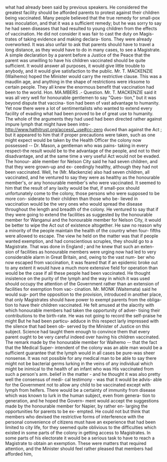 what had already been said by previous speakers. He considered the greatest facility should be afforded parents to protest against their children being vaccinated. Many people believed that the true remedy for small-pox was inoculation, and that it was a sufficient remedy; but he was sorry to say he had seen diseases that had resulted to young children from the effects of vaccination. He did not consider it was fair to cast the duty on Magis- trates of taking evidence and making declara- tions. They were already overworked. It was also unfair to ask that parents should have to travel a long distance, as they would have to do in many cases, to see a Magistrate. A simple declaration by a parent before a Justice of the Peace that the parent was unwilling to have his children vaccinated should be quite sufficient. It would answer all purposes, it would give little trouble to anybody, and it would give satisfaction to the public. Mr. T. MACKENZIE (Waihemo) hoped the Minister would carry the restrictive clause. This was a maudlin age, and anything in the shape of restrictions were irksome to certain people. They all knew the enormous benefit that vaccination had been to the world. Hon. MA.MBERS .- Question. Mr. T. MACKENZIE said it was all very well for honourable gentlemen to say "Ques- tion," but it was beyond dispute that vaccina- tion had been of vast advantage to humanity. Yet now there were a lot of sentimentalists who wanted to extend every facility of evading what had been proved to be of great use to humanity. The whole of the arguments they had used had been directed rather against impure lymph that might have been intro- http://www.hathitrust.org/access\_use#cc-zero duced than against the Act ; but it appeared to him that if proper precautions were taken, such as one might expect would be taken by the Health Officer the colony now possessed -- Dr. Mason, a gentleman who was pains- taking in every respect-the result would be to the advantage of the people, and not to their disadvantage, and at the same time a very useful Act would not be evaded. The honour- able member for Nelson City said he had seven children, and that they were grown-up and ex- ceedingly healthy, although they had not been vaccinated. Well, he (Mr. Mackenzie) also had seven children, all vaccinated, and he ventured to say they were as healthy as the honourable member's, or any honourable member's who were vaccinated. It seemed to him that the result of any laxity would be that, if small-pox should unfortunately come to the colony, those persons who were supposed to be more con- siderate to their children than those who be- lieved in vaccination would be the very ones who would spread the disease throughout the length and breadth of the colony. He ventured to say that if they were going to extend the facilities as suggested by the honourable member for Wanganui and the honourable member for Nelson City, it would be better to wipe the Act out of existence altogether. He saw no reason why a minority of the people maintain the health of the country when four- fifths were allowed to escape. The view he held on the matter was that if people wanted exemption, and had conscientious scruples, they should go to a Magistrate. That was done in England ; and he knew that such an exten- sion of facilities as honourable members were urging now had led to very considerable alarm in Great Britain, and, owing to the vast num- ber who now escaped from vaccination, it was feared that if an epidemic broke out to any extent it would have a much more extensive field for operation than would be the case if all these people had been vaccinated. He thought insistence on the purity of the lymph and the way in which it was used should occupy the attention of the Government rather than an extension of facilities for exemption from vac- cination. Mr. MONK (Waitemata) said he would sup- port the opposition to the provision, introduced in another place, that only Magistrates should have power to exempt parents from the obliga- tion to have their children vaccinated. He felt amused at the alacrity with which honourable members had taken the opportunity of adver- tising their contributions to the birth-rate. He was not going to record the self-praise he might But he had been particu- adduce in this respect larly impressed with the silence that had been ob- served by the Minister of Justice on this subject. Science had taught them enough to convince them that every parent ought to be very careful indeed over having his children vaccinated. The remark made by the honourable member for Waihemo -- that the fact that the Medical Super- intendent of the colony was an able man would be a sufficient guarantee that the lymph would in all cases be pure-was sheer nonsense. It was not possible for any medical man to be able to say there might not be bacterial germs lurking in the veins of any individual which might be inimical to the health of an infant who was His vaccinated from such a person's arm. belief in the matter - and he thought it was also pretty well the consensus of medi- cal testimony - was that it would be advis- able for the Government not to allow any child to be vaccinated except with lymph from heifers. There would be a certainty of immunity from disease which was known to lurk in the human subject, even from genera- tion to generation, and he hoped the Govern- ment would accept the suggestions made by the honourable member for Napier, by rather en- larging the opportunities for parents to be ex- empted. He could not but think that members who devised the restrictive forms of interference with the personal convenience of citizens must have an experience that had been limited to city life, for they seemed quite oblivious to the difficulties which existed in some parts of the colony in getting access to Magistrates. In some parts of his electorate it would be a serious task to have to reach a Magistrate to obtain an exemption. These were matters that required attention, and the Minister should feel rather pleased that members had afforded him, 